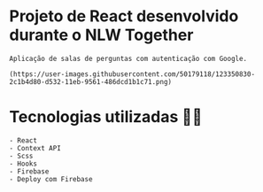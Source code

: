 # Projeto de React desenvolvido durante o NLW Together
    
    Aplicação de salas de perguntas com autenticação com Google. 
    
    (https://user-images.githubusercontent.com/50179118/123350830-2c1b4d80-d532-11eb-9561-486dcd1b1c71.png)


# Tecnologias utilizadas :man_technologist:	
    - React 
    - Context API
    - Scss
    - Hooks
    - Firebase
    - Deploy com Firebase
